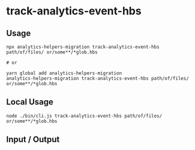 # track-analytics-event-hbs


## Usage

```
npx analytics-helpers-migration track-analytics-event-hbs path/of/files/ or/some**/*glob.hbs

# or

yarn global add analytics-helpers-migration
analytics-helpers-migration track-analytics-event-hbs path/of/files/ or/some**/*glob.hbs
```

## Local Usage
```
node ./bin/cli.js track-analytics-event-hbs path/of/files/ or/some**/*glob.hbs
```

## Input / Output

<!--FIXTURES_TOC_START-->
<!--FIXTURES_TOC_END-->

<!--FIXTURES_CONTENT_START-->
<!--FIXTURES_CONTENT_END-->